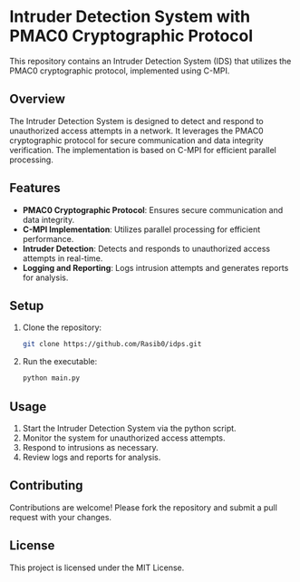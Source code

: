 # Intruder Detection System with PMAC0 Cryptographic Protocol

This repository contains an Intruder Detection System (IDS) that utilizes the PMAC0 cryptographic protocol, implemented using C-MPI.

## Overview

The Intruder Detection System is designed to detect and respond to unauthorized access attempts in a network. It leverages the PMAC0 cryptographic protocol for secure communication and data integrity verification. The implementation is based on C-MPI for efficient parallel processing.

## Features

- **PMAC0 Cryptographic Protocol**: Ensures secure communication and data integrity.
- **C-MPI Implementation**: Utilizes parallel processing for efficient performance.
- **Intruder Detection**: Detects and responds to unauthorized access attempts in real-time.
- **Logging and Reporting**: Logs intrusion attempts and generates reports for analysis.

## Setup

1. Clone the repository:

   ```bash
   git clone https://github.com/Rasib0/idps.git
   ```

3. Run the executable:

   ```bash
   python main.py
   ```

## Usage

1. Start the Intruder Detection System via the python script.
2. Monitor the system for unauthorized access attempts.
3. Respond to intrusions as necessary.
4. Review logs and reports for analysis.

## Contributing

Contributions are welcome! Please fork the repository and submit a pull request with your changes.

## License

This project is licensed under the MIT License.
